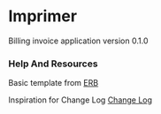 # Imprimer

Billing invoice application version 0.1.0

### Help And Resources

Basic template from [ERB](https://github.com/amilajack/erb-better-sqlite3-example/tree/renovate/configure)

Inspiration for Change Log [Change Log](https://ant.design/changelog)

